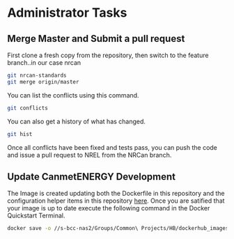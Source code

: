 # Administrator Tasks

## Merge Master and Submit a pull request
First clone a fresh copy from the repository, then switch to the feature branch..in our case nrcan
```bash
git nrcan-standards
git merge origin/master
```
You can list the conflicts using this command.
```bash
git conflicts
```

You can also get a history of what has changed.
```bash
git hist
```
Once all conflicts have been fixed and tests pass, you can push the code and issue a pull request to NREL from the NRCan branch. 

## Update CanmetENERGY Development
The Image is created updating both the Dockerfile in this repository and the configuration helper items in this repository [here](https://github.com/phylroy/btap_utilities). Once you are satified that your image is up to date execute the following command in the Docker Quickstart Terminal. 
```bash
docker save -o //s-bcc-nas2/Groups/Common\ Projects/HB/dockerhub_images/btap-DE.img dockerfile_btap_dev_image
```
